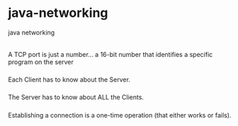 # java-networking
java networking


###### 
A TCP port is just a number... a 16-bit number that identifies a specific program on the server

#####
Each Client has to know about the Server.

#####
The Server has to know about ALL the Clients.

#####
 Establishing a connection is a one-time operation (that either works or fails).

 #####
